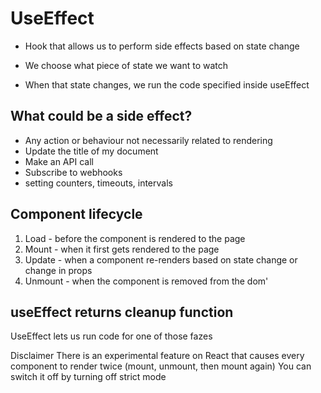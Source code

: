 # UseEffect

-   Hook that allows us to perform side effects based on state change

-   We choose what piece of state we want to watch
-   When that state changes, we run the code specified inside useEffect

## What could be a side effect?

-   Any action or behaviour not necessarily related to rendering
-   Update the title of my document
-   Make an API call
-   Subscribe to webhooks
-   setting counters, timeouts, intervals

## Component lifecycle

1. Load - before the component is rendered to the page
2. Mount - when it first gets rendered to the page
3. Update - when a component re-renders based on state change or change in props
4. Unmount - when the component is removed from the dom'

## useEffect returns cleanup function

UseEffect lets us run code for one of those fazes

Disclaimer
There is an experimental feature on React that causes every component to render twice (mount, unmount, then mount again)
You can switch it off by turning off strict mode
